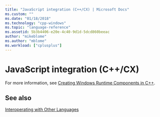 ```yaml
---
title: "JavaScript integration (C++/CX) | Microsoft Docs"
ms.custom: ""
ms.date: "01/18/2018"
ms.technology: "cpp-windows"
ms.topic: "language-reference"
ms.assetid: 5b3b4406-e20e-4c40-9d1d-5dcd860beeac
author: "mikeblome"
ms.author: "mblome"
ms.workload: ["cplusplus"]
---
```

# JavaScript integration (C++/CX)

For more information, see [Creating Windows Runtime Components in C++](/windows/uwp/winrt-components/creating-windows-runtime-components-in-cpp).

## See also

[Interoperating with Other Languages](../cppcx/interoperating-with-other-languages-c-cx.md)  
